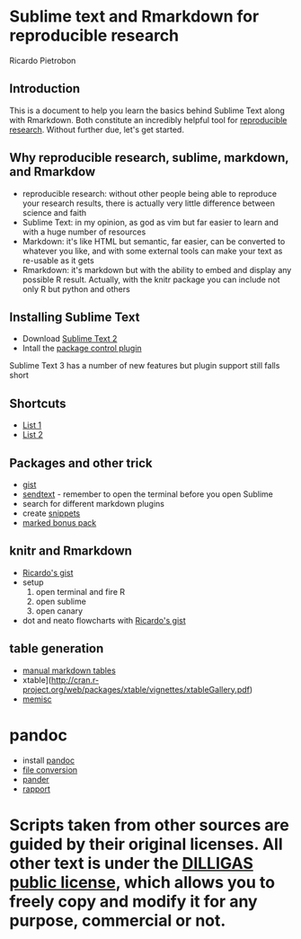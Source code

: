  # Sublime text and Rmarkdown for reproducible research

Ricardo Pietrobon

## Introduction
This is a document to help you learn the basics behind Sublime Text along with Rmarkdown. Both constitute an incredibly helpful tool for [reproducible research](http://reproducibleresearch.net/index.php/Main_Page). Without further due, let's get started.

## Why reproducible research, sublime, markdown, and Rmarkdow

* reproducible research: without other people being able to reproduce your research results, there is actually very little difference between science and faith
* Sublime Text: in my opinion, as god as vim but far easier to learn and with a huge number of resources
* Markdown: it's like HTML but semantic, far easier, can be converted to whatever you like, and with some external tools can make your text as re-usable as it gets
* Rmarkdown: it's markdown but with the ability to embed and display any possible R result. Actually, with the knitr package you can include not only R but python and others


## Installing Sublime Text
* Download [Sublime Text 2](http://www.sublimetext.com/2)
* Intall the [package control plugin](http://wbond.net/sublime_packages/package_control) 

Sublime Text 3 has a number of new features but plugin support still falls short

## Shortcuts
* [List 1](http://docs.sublimetext.info/en/latest/reference/keyboard_shortcuts_osx.html)
* [List 2](https://gist.github.com/lucasfais/1207002)


## Packages and other trick

* [gist](https://github.com/condemil/Gist)
* [sendtext](https://github.com/wch/SendText) - remember to open the terminal before you open Sublime
* search for different markdown plugins
* create [snippets](http://sublimetext.info/docs/en/extensibility/snippets.html)
* [marked bonus pack](http://support.markedapp.com/kb/how-to-tips-and-tricks/marked-bonus-pack-scripts-commands-and-bundles)

## knitr and Rmarkdown

* [Ricardo's gist](https://gist.github.com/rpietro/6091531)
* setup
    1. open terminal and fire R
    1. open sublime
    1. open canary
* dot and neato flowcharts with [Ricardo's gist](https://gist.github.com/rpietro/6058722)


## table generation
* [manual markdown tables](https://github.com/adam-p/markdown-here/wiki/Markdown-Cheatsheet#wiki-tables)
* xtable](http://cran.r-project.org/web/packages/xtable/vignettes/xtableGallery.pdf)
* [memisc](http://cran.r-project.org/web/packages/memisc/index.html)

# pandoc
* install [pandoc](http://johnmacfarlane.net/pandoc/installing.html)
* [file conversion](http://johnmacfarlane.net/pandoc/demos.html)
* [pander](http://rapporter.github.io/pander/) 
* [rapport](http://cran.r-project.org/web/packages/rapport/index.html)


# Scripts taken from other sources are guided by their original licenses. All other text is under the [DILLIGAS public license](https://gist.github.com/rpietro/6114401), which allows you to freely copy and modify it for any purpose, commercial or not.